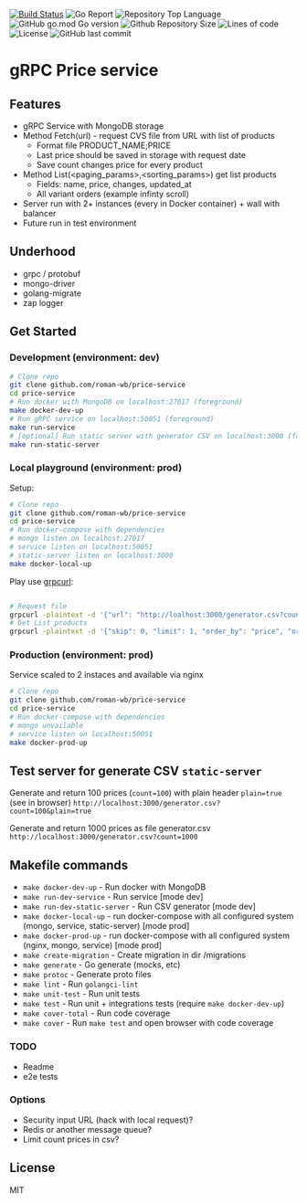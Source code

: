 [![Build Status](https://www.travis-ci.com/roman-wb/price-service.svg?branch=master)](https://www.travis-ci.com/roman-wb/price-service)
![Go Report](https://goreportcard.com/badge/github.com/roman-wb/price-service)
![Repository Top Language](https://img.shields.io/github/languages/top/roman-wb/price-service)
![GitHub go.mod Go version](https://img.shields.io/github/go-mod/go-version/roman-wb/price-service)
![Github Repository Size](https://img.shields.io/github/repo-size/roman-wb/price-service)
![Lines of code](https://img.shields.io/tokei/lines/github/roman-wb/prices-service)
![License](https://img.shields.io/badge/license-MIT-green)
![GitHub last commit](https://img.shields.io/github/last-commit/roman-wb/price-service)

# gRPC Price service

## Features

- gRPC Service with MongoDB storage
- Method Fetch(url) - request CVS file from URL with list of products
  - Format file PRODUCT_NAME;PRICE
  - Last price should be saved in storage with request date
  - Save count changes price for every product
- Method List(<paging_params>,<sorting_params>) get list products
  - Fields: name, price, changes, updated_at
  - All variant orders (example infinty scroll)
- Server run with 2+ instances (every in Docker container) + wall with balancer
- Future run in test environment

## Underhood

- grpc / protobuf
- mongo-driver
- golang-migrate
- zap logger

## Get Started

### Development (environment: dev)

```bash
# Clone repo
git clone github.com/roman-wb/price-service
cd price-service
# Run docker with MongoDB on localhost:27017 (foreground)
make docker-dev-up
# Run gRPC service on localhost:50051 (foreground)
make run-service
# [optional] Run static server with generator CSV on localhost:3000 (foreground)
make run-static-server
```

### Local playground (environment: prod)

Setup:

```bash
# Clone repo
git clone github.com/roman-wb/price-service
cd price-service
# Run docker-compose with dependencies
# mongo listen on localhost:27017
# service listen on localhost:50051
# static-server listen on localhost:3000
make docker-local-up
```

Play use [grpcurl](https://github.com/fullstorydev/grpcurl):

```bash

# Request file
grpcurl -plaintext -d '{"url": "http://loalhost:3000/generator.csv?count=100"}' localhost:50051 proto.Price/Fetch
# Get List products
grpcurl -plaintext -d '{"skip": 0, "limit": 1, "order_by": "price", "order_type": -1}' localhost:50051 proto.Price/List
```

### Production (environment: prod)

Service scaled to 2 instaces and available via nginx

```bash
# Clone repo
git clone github.com/roman-wb/price-service
cd price-service
# Run docker-compose with dependencies
# mongo unvailable
# service listen on localhost:50051
make docker-prod-up
```

## Test server for generate CSV `static-server`

Generate and return 100 prices (`count=100`) with plain header `plain=true` (see in browser)
`http://localhost:3000/generator.csv?count=100&plain=true`

Generate and return 1000 prices as file generator.csv
`http://localhost:3000/generator.csv?count=1000`

## Makefile commands

- `make docker-dev-up` - Run docker with MongoDB
- `make run-dev-service` - Run service [mode dev]
- `make run-dev-static-server` - Run CSV generator [mode dev]
- `make docker-local-up` - run docker-compose with all configured system (mongo, service, static-server) [mode prod]
- `make docker-prod-up` - run docker-compose with all configured system (nginx, mongo, service) [mode prod]
- `make create-migration` - Create migration in dir /migrations
- `make generate` - Go generate (mocks, etc)
- `make protoc` - Generate proto files
- `make lint` - Run `golangci-lint`
- `make unit-test` - Run unit tests
- `make test` - Run unit + integrations tests (require `make docker-dev-up`)
- `make cover-total` - Run code coverage
- `make cover` - Run `make test` and open browser with code coverage

### TODO

- Readme
- e2e tests

### Options

- Security input URL (hack with local request)?
- Redis or another message queue?
- Limit count prices in csv?

## License

MIT
